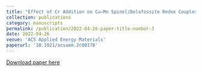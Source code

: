 ```yaml
---
title: "Effect of Cr Addition on Cu–Mn Spinel/Delafossite Redox Couples for Medium-High Temperature Thermochemical Energy Storage"
collection: publications
category: manuscripts
permalink: /publication/2022-04-26-paper-title-number-3
date: 2022-04-26
venue: 'ACS Applied Energy Materials'
paperurl: '10.1021/acsaem.2c00178'
---
```


[Download paper here](10.1021/acsaem.2c00178)

